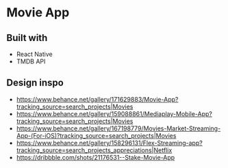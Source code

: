 # Movie App

## Built with

- React Native
- TMDB API

## Design inspo

- https://www.behance.net/gallery/171629883/Movie-App?tracking_source=search_projects|Movies
- https://www.behance.net/gallery/159088861/Mediaplay-Mobile-App?tracking_source=search_projects|Movies
- https://www.behance.net/gallery/167198779/Movies-Market-Streaming-App-(For-iOS)?tracking_source=search_projects|Movies
- https://www.behance.net/gallery/158296131/Flex-Streaming-app?tracking_source=search_projects_appreciations|Netflix
- https://dribbble.com/shots/21176531--Stake-Movie-App